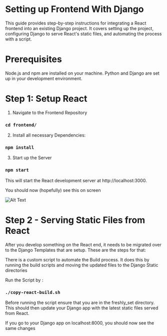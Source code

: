 # Setting up Frontend With Django


This guide provides step-by-step instructions for integrating a React frontend into an existing Django project. It covers setting up the project, configuring Django to serve React's static files, and automating the process with a script.

# Prerequisites
Node.js and npm are installed on your machine.
Python and Django are set up in your development environment.

# Step 1: Setup React

1. Navigate to the Frontend Repository

### `cd frontend/`

2. Install all necessary Dependencies:

### `npm install`

3. Start up the Server

### `npm start`

This will start the React development server at http://localhost:3000.

You should now (hopefully) see this on screen

![Alt Text](https://cdn.discordapp.com/attachments/839784544798638090/1261398778498388091/Screen_Shot_2024-07-12_at_9.07.18_PM.png?ex=6692d0a8&is=66917f28&hm=71676dc27877ad6daa1564d8783166257192648133e2711050c200fb303c7227&)

# Step 2  - Serving Static Files from React

After you develop something on the React end, it needs to be migrated over to the Django Templates that are setup. These are the steps for that:

There is a custom script to automate the Build process. It does this by running the build scripts and moving the updated files to the Django Static directories

Run the Script by :

### `./copy-react-build.sh`
Before running the script ensure that you are in the freshly_set directory. This should then update your Django app with the latest static files served from React. 

If you go to your Django app on localhost:8000, you should now see the same changes

